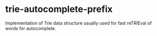 # trie-autocomplete-prefix
Implementation of Trie data structure usually used for fast reTRIEval of words for autocomplete.
